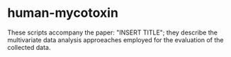 # human-mycotoxin
These scripts accompany the paper: "INSERT TITLE"; they describe the multivariate data analysis approeaches employed for the evaluation of the collected data.
